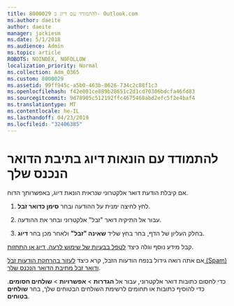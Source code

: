 ```yaml
---
title: 8000029 להתמודד עם דיוג ב- Outlook.com
ms.author: daeite
author: daeite
manager: jackiesm
ms.date: 5/1/2018
ms.audience: Admin
ms.topic: article
ROBOTS: NOINDEX, NOFOLLOW
localization_priority: Normal
ms.collection: Adm_O365
ms.custom: 8000029
ms.assetid: 99ff945c-a5b0-463b-8626-734c2c88f1c3
ms.openlocfilehash: f42e001ce889b28651c2d1cd70306bdcfa46fd83
ms.sourcegitcommit: 9d78905c512192ffc4675468abd2efc5f2e4baf4
ms.translationtype: MT
ms.contentlocale: he-IL
ms.lasthandoff: 04/23/2019
ms.locfileid: "32406385"
---
```

# <a name="deal-with-phishing-scams-in-your-inbox"></a>להתמודד עם הונאות דיוג בתיבת הדואר הנכנס שלך

אם קיבלת הודעת דואר אלקטרוני שנראית הונאת דיוג, באפשרותך הדוח.
  
1. לחץ לחיצה ימנית על ההודעה ובחר **סימן כדואר זבל**. 
    
2. עבור אל התיקיה דואר "זבל" אלקטרוני ובחר את ההודעה.
    
3. בחלק העליון של הדף, בחר בחץ שליד **שאינה "זבל"** ולאחר מכן בחר **דיוג**. 
    
קבל מידע נוסף וגלה כיצד [לטפל בבעיות של שימוש לרעה, דיוג או התחזות](https://go.microsoft.com/fwlink/p/?linkid=873139).
  
אם אתה רואה גידול בנפח הודעות הזבל, קרא כיצד [לעזור בהרחקת הודעות זבל (Spam) ודואר זבל מתיבת הדואר הנכנס שלך](https://go.microsoft.com/fwlink/p/?linkid=873140).
  
כדי לחסום כתובות דואר אלקטרוני, עבור אל **הגדרות** \> **אפשרויות** \> **שולחים חסומים**. כדי להוסיף כתובות או תחומים לרשימת השולחים הבטוחים שלך, בחר **שולחים בטוחים**. 
  

